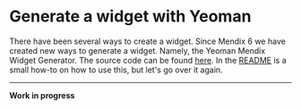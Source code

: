 # Generate a widget with Yeoman

There have been several ways to create a widget. Since Mendix 6 we have created new ways to generate a widget. Namely, the Yeoman Mendix Widget Generator. The source code can be found [here](https://github.com/mendix/generator-mendix/). In the [README](https://github.com/mendix/generator-mendix/blob/master/README.md) is a small how-to on how to use this, but let's go over it again.


**********************

**Work in progress**
